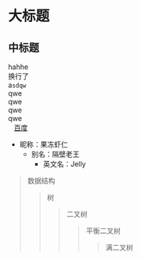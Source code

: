 # 大标题
## 中标题
hahhe<br/>
换行了<br/>
    a`sdqw`<br/>
    qwe<br/>
    qwe<br/>
    qwe<br/>
    qwe<br/>
    [百度](www.baidu.com "悬停显示")<br/>
* 昵称：果冻虾仁  
    * 别名：隔壁老王  
        * 英文名：Jelly  
>数据结构  
>>树  
>>>二叉树  
>>>>平衡二叉树  
>>>>>满二叉树  
